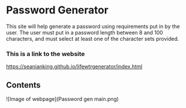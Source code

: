 # Password Generator

This site will help generate a password using requirements put in by the user.
The user must put in a password length between 8 and 100 characters, and must select at least one of the character sets provided.
### This is a link to the website

https://seanianking.github.io/lifewtrgenerator/index.html

## Contents

![Image of webpage](Password gen main.png)
